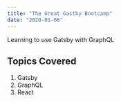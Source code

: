 ```yaml
---
title: "The Great Gastby Bootcamp"
date: "2020-01-06"
---
```


Learning to use Gatsby with GraphQL

## Topics Covered

1. Gatsby
2. GraphQL
3. React